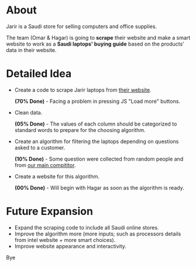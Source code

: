 # About
Jarir is a Saudi store for selling computers and office supplies.

The team (Omar & Hagar) is going to **scrape** their website and make a smart website to work as a **Saudi laptops' buying guide** based on the products' data in their website.

# Detailed Idea
- Create a code to scrape Jarir laptops from [their website](https://www.jarir.com/sa-en/computers-&-tablets/laptops.html).

    **(70% Done)** - Facing a problem in pressing JS "Load more" buttons.
- Clean data.

    **(05% Done)** - The values of each column should be categorized to standard words to prepare for the choosing algorithm. 
- Create an algorithm for filtering the laptops depending on questions asked to a customer.

    **(10% Done)** - Some question were collected from random people and from [our main compititor](https://www.choosist.com/us/laptops/start).
- Create a website for this algorithm.

    **(00% Done)** - Will begin with Hagar as soon as the algorithm is ready.

# Future Expansion
- Expand the scraping code to include all Saudi online stores.
- Improve the algorithm more (more inputs; such as processors details from intel website  + more smart choices).
- Improve website appearance and interactivity.

Bye
